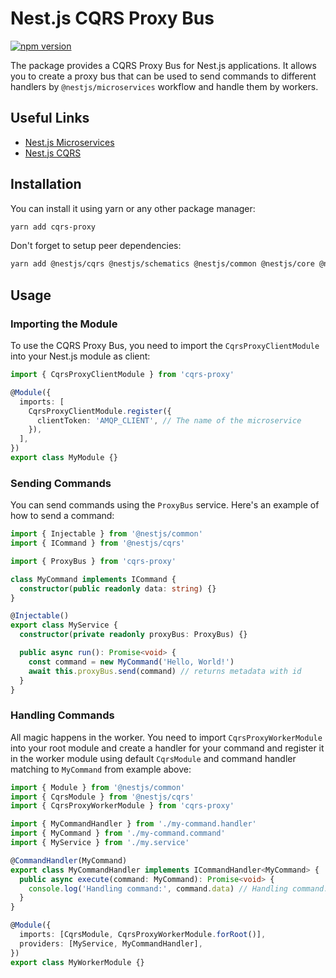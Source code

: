 # Nest.js CQRS Proxy Bus

[![npm version](https://badge.fury.io/js/cqrs-proxy.svg)](https://badge.fury.io/js/cqrs-proxy)

The package provides a CQRS Proxy Bus for Nest.js applications. It allows you to create a proxy bus that can be used to send commands to different handlers by `@nestjs/microservices` workflow and handle them by workers.

## Useful Links

- [Nest.js Microservices](https://docs.nestjs.com/microservices/basics)
- [Nest.js CQRS](https://docs.nestjs.com/cqrs)

## Installation

You can install it using yarn or any other package manager:

```bash
yarn add cqrs-proxy
```

Don't forget to setup peer dependencies:

```bash
yarn add @nestjs/cqrs @nestjs/schematics @nestjs/common @nestjs/core @nestjs/microservices rxjs uuid class-transformer
```

## Usage

### Importing the Module

To use the CQRS Proxy Bus, you need to import the `CqrsProxyClientModule` into your Nest.js module as client:

```typescript
import { CqrsProxyClientModule } from 'cqrs-proxy'

@Module({
  imports: [
    CqrsProxyClientModule.register({
      clientToken: 'AMQP_CLIENT', // The name of the microservice
    }),
  ],
})
export class MyModule {}
```

### Sending Commands

You can send commands using the `ProxyBus` service. Here's an example of how to send a command:

```typescript
import { Injectable } from '@nestjs/common'
import { ICommand } from '@nestjs/cqrs'

import { ProxyBus } from 'cqrs-proxy'

class MyCommand implements ICommand {
  constructor(public readonly data: string) {}
}

@Injectable()
export class MyService {
  constructor(private readonly proxyBus: ProxyBus) {}

  public async run(): Promise<void> {
    const command = new MyCommand('Hello, World!')
    await this.proxyBus.send(command) // returns metadata with id
  }
}
```

### Handling Commands

All magic happens in the worker. You need to import `CqrsProxyWorkerModule` into your root module and create a handler for your command and register it in the worker module using default `CqrsModule` and command handler matching to `MyCommand` from example above:

```typescript
import { Module } from '@nestjs/common'
import { CqrsModule } from '@nestjs/cqrs'
import { CqrsProxyWorkerModule } from 'cqrs-proxy'

import { MyCommandHandler } from './my-command.handler'
import { MyCommand } from './my-command.command'
import { MyService } from './my.service'

@CommandHandler(MyCommand)
export class MyCommandHandler implements ICommandHandler<MyCommand> {
  public async execute(command: MyCommand): Promise<void> {
    console.log('Handling command:', command.data) // Handling command: Hello, World!
  }
}

@Module({
  imports: [CqrsModule, CqrsProxyWorkerModule.forRoot()],
  providers: [MyService, MyCommandHandler],
})
export class MyWorkerModule {}
```
